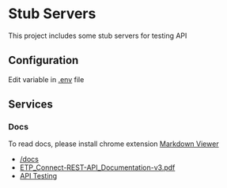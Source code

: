 # Stub Servers

This project includes some stub servers for testing API 

## Configuration

Edit variable in [.env](.env) file

## Services 

### Docs
To read docs, please install chrome extension [Markdown Viewer](https://chrome.google.com/webstore/detail/markdown-viewer/ckkdlimhmcjmikdlpkmbgfkaikojcbjk)

* [/docs](/docs/index.md)
* [ETP_Connect-REST-API_Documentation-v3.pdf](https://gitlab.haravan.com/haravan_app/enterprise-tasks/uploads/0a8f50dc5f300f808f63e82a013d80a7/ETP_Connect-REST-API_Documentation-v3.pdf)
* [API Testing](docs/ETPConnect/api.rest)